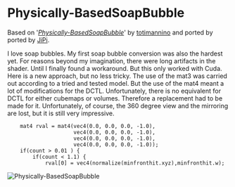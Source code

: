 Physically-BasedSoapBubble
==================

Based on '_[Physically-BasedSoapBubble](https://www.shadertoy.com/view/XtKyRK)_' by [totimannino](https://www.shadertoy.com/user/totimannino) and ported by ported by [JiPi](../../Site/Profiles/JiPi.md).

I love soap bubbles. My first soap bubble conversion was also the hardest yet. For reasons beyond my imagination, there were long artifacts in the shader. Until I finally found a workaround. But this only worked with Cuda.
Here is a new approach, but no less tricky. The use of the mat3 was carried out according to a tried and tested model. But the use of the mat4 meant a lot of modifications for the DCTL. Unfortunately, there is no equivalent for DCTL for either cubemaps or volumes. Therefore a replacement had to be made for it. Unfortunately, of course, the 360 degree view and the mirroring are lost, but it is still very impressive.

```
    mat4 rval = mat4(vec4(0.0, 0.0, 0.0, -1.0),
                     vec4(0.0, 0.0, 0.0, -1.0),
                     vec4(0.0, 0.0, 0.0, -1.0),
                     vec4(0.0, 0.0, 0.0, -1.0));
    if(count > 0.01 ) {
        if(count < 1.1) {
            rval[0] = vec4(normalize(minfronthit.xyz),minfronthit.w);
```



![Physically-BasedSoapBubble](https://user-images.githubusercontent.com/78935215/113588610-abcf0580-9630-11eb-83f3-6e59fad873b4.gif)
